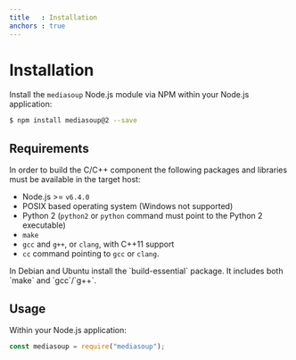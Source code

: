 ```yaml
---
title   : Installation
anchors : true
---
```



# Installation

Install the `mediasoup` Node.js module via NPM within your Node.js application:

```bash
$ npm install mediasoup@2 --save
```


## Requirements

In order to build the C/C++ component the following packages and libraries must be available in the target host:

* Node.js >= `v6.4.0`
* POSIX based operating system (Windows not supported)
* Python 2 (`python2` or `python` command must point to the Python 2 executable)
* `make`
* `gcc` and `g++`, or `clang`, with C++11 support
* `cc` command pointing to `gcc` or `clang`.

<div markdown="1" class="note">
In Debian and Ubuntu install the `build-essential` package. It includes both `make` and `gcc`/`g++`.
</div>


## Usage

Within your Node.js application:

```javascript
const mediasoup = require("mediasoup");
```
